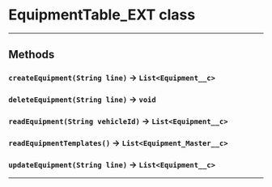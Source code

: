 # EquipmentTable_EXT class
---
## Methods
### `createEquipment(String line)` → `List<Equipment__c>`
### `deleteEquipment(String line)` → `void`
### `readEquipment(String vehicleId)` → `List<Equipment__c>`
### `readEquipmentTemplates()` → `List<Equipment_Master__c>`
### `updateEquipment(String line)` → `List<Equipment__c>`
---
